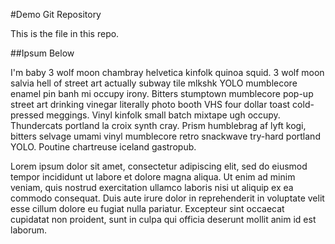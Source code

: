 #Demo Git Repository

This is the file in this repo.

##Ipsum Below

I'm baby 3 wolf moon chambray helvetica kinfolk quinoa squid. 3 wolf moon salvia hell of street art actually subway tile mlkshk YOLO mumblecore enamel pin banh mi occupy irony. Bitters stumptown mumblecore pop-up street art drinking vinegar literally photo booth VHS four dollar toast cold-pressed meggings. Vinyl kinfolk small batch mixtape ugh occupy. Thundercats portland la croix synth cray. Prism humblebrag af lyft kogi, bitters selvage umami vinyl mumblecore retro snackwave try-hard portland YOLO. Poutine chartreuse iceland gastropub.

Lorem ipsum dolor sit amet, consectetur adipiscing elit, sed do eiusmod tempor incididunt ut labore et dolore magna aliqua. Ut enim ad minim veniam, quis nostrud exercitation ullamco laboris nisi ut aliquip ex ea commodo consequat. Duis aute irure dolor in reprehenderit in voluptate velit esse cillum dolore eu fugiat nulla pariatur. Excepteur sint occaecat cupidatat non proident, sunt in culpa qui officia deserunt mollit anim id est laborum.